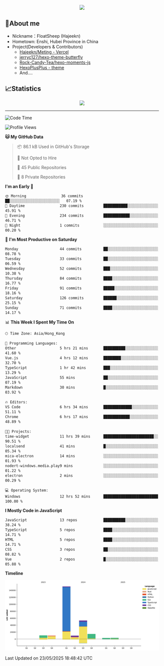 <p align="center">
   <a href="https://git.io/typing-svg"><img src="https://readme-typing-svg.demolab.com?font=Fira+Code&pause=1000&color=F7DD11&center=true&vCenter=true&width=435&lines=Floating+in+the+clouds~;I'm+glad+to+meet+you+again" /></a>
</p>

## 🥱About me

- Nickname：FloatSheep (Hajeekn)
- Hometown: Enshi, Hubei Province in China
- Project(Developers & Contributors)
   - [Hajeekn/Meting - Vercel](https://github.com/hajeekn/vercel-meting)
   - [jerryc127/hexo-theme-butterfly](https://github.com/jerryc127/hexo-theme-butterfly)
   - [Rock-Candy-Tea/hexo-moments-js](https://github.com/Rock-Candy-Tea/hexo-moments-js)
   - [HexoPlusPlus - theme](https://github.com/HexoPlusPlus/HexoPlusPlus)
   - And....


## 📈Statistics

<div align="center">
<img src="https://github-readme-stats-git-masterrstaa-rickstaa.vercel.app/api?username=FloatSheep" />
</div>

---

<!--START_SECTION:waka-->
![Code Time](http://img.shields.io/badge/Code%20Time-361%20hrs%201%20min-blue)

![Profile Views](http://img.shields.io/badge/Profile%20Views-0-blue)

**🐱 My GitHub Data** 

> 📦 86.1 kB Used in GitHub's Storage 
 > 
> 🚫 Not Opted to Hire
 > 
> 📜 45 Public Repositories 
 > 
> 🔑 8 Private Repositories 
 > 
**I'm an Early 🐤** 

```text
🌞 Morning                36 commits          ██░░░░░░░░░░░░░░░░░░░░░░░   07.19 % 
🌆 Daytime                230 commits         ███████████░░░░░░░░░░░░░░   45.91 % 
🌃 Evening                234 commits         ████████████░░░░░░░░░░░░░   46.71 % 
🌙 Night                  1 commits           ░░░░░░░░░░░░░░░░░░░░░░░░░   00.20 % 
```
📅 **I'm Most Productive on Saturday** 

```text
Monday                   44 commits          ██░░░░░░░░░░░░░░░░░░░░░░░   08.78 % 
Tuesday                  33 commits          ██░░░░░░░░░░░░░░░░░░░░░░░   06.59 % 
Wednesday                52 commits          ███░░░░░░░░░░░░░░░░░░░░░░   10.38 % 
Thursday                 84 commits          ████░░░░░░░░░░░░░░░░░░░░░   16.77 % 
Friday                   91 commits          █████░░░░░░░░░░░░░░░░░░░░   18.16 % 
Saturday                 126 commits         ██████░░░░░░░░░░░░░░░░░░░   25.15 % 
Sunday                   71 commits          ████░░░░░░░░░░░░░░░░░░░░░   14.17 % 
```


📊 **This Week I Spent My Time On** 

```text
🕑︎ Time Zone: Asia/Hong_Kong

💬 Programming Languages: 
Other                    5 hrs 21 mins       ██████████░░░░░░░░░░░░░░░   41.60 % 
Vue.js                   4 hrs 12 mins       ████████░░░░░░░░░░░░░░░░░   32.70 % 
TypeScript               1 hr 42 mins        ███░░░░░░░░░░░░░░░░░░░░░░   13.29 % 
JavaScript               55 mins             ██░░░░░░░░░░░░░░░░░░░░░░░   07.19 % 
Markdown                 30 mins             █░░░░░░░░░░░░░░░░░░░░░░░░   03.92 % 

🔥 Editors: 
VS Code                  6 hrs 34 mins       █████████████░░░░░░░░░░░░   51.11 % 
Chrome                   6 hrs 17 mins       ████████████░░░░░░░░░░░░░   48.89 % 

🐱‍💻 Projects: 
time-widget              11 hrs 39 mins      ███████████████████████░░   90.51 % 
localsend                41 mins             █░░░░░░░░░░░░░░░░░░░░░░░░   05.34 % 
mica-electron            14 mins             ░░░░░░░░░░░░░░░░░░░░░░░░░   01.93 % 
nodert-windows.media.play9 mins              ░░░░░░░░░░░░░░░░░░░░░░░░░   01.22 % 
electron                 2 mins              ░░░░░░░░░░░░░░░░░░░░░░░░░   00.29 % 

💻 Operating System: 
Windows                  12 hrs 52 mins      █████████████████████████   100.00 % 
```

**I Mostly Code in JavaScript** 

```text
JavaScript               13 repos            ██████████░░░░░░░░░░░░░░░   38.24 % 
TypeScript               5 repos             ████░░░░░░░░░░░░░░░░░░░░░   14.71 % 
HTML                     5 repos             ████░░░░░░░░░░░░░░░░░░░░░   14.71 % 
CSS                      3 repos             ██░░░░░░░░░░░░░░░░░░░░░░░   08.82 % 
Vue                      2 repos             █░░░░░░░░░░░░░░░░░░░░░░░░   05.88 % 
```



**Timeline**

![Lines of Code chart](https://raw.githubusercontent.com/FloatSheep/FloatSheep/main/assets/bar_graph.png)


 Last Updated on 23/05/2025 18:48:42 UTC
<!--END_SECTION:waka-->

